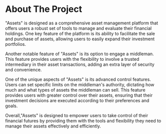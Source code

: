 # About The Project

"Assets" is designed as a comprehensive asset management platform that offers users a robust set of tools to manage and evaluate their financial holdings. One key feature of the platform is its ability to facilitate the sale and purchase of assets, allowing users to easily expand their investment portfolios.

Another notable feature of "Assets" is its option to engage a middleman. This feature provides users with the flexibility to involve a trusted intermediary in their asset transactions, adding an extra layer of security and convenience.

One of the unique aspects of "Assets" is its advanced control features. Users can set specific limits on the middleman's authority, dictating how much and what types of assets the middleman can sell. This feature provides users with greater control over their assets, ensuring that their investment decisions are executed according to their preferences and goals.

Overall,"Assets" is designed to empower users to take control of their financial futures by providing them with the tools and flexibility they need to manage their assets effectively and efficiently.
